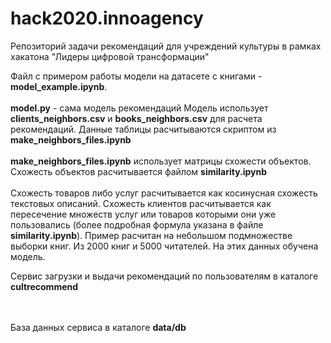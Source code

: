 # hack2020.innoagency
Репозиторий задачи рекомендаций для учреждений культуры в рамках хакатона "Лидеры цифровой трансформации"

Файл с примером работы модели на датасете с книгами - **model_example.ipynb**. 
<br><br>
**model.py** - сама модель рекомендаций
Модель использует **clients_neighbors.csv** и **books_neighbors.csv** для расчета рекомендаций. Данные таблицы расчитываются скриптом из **make_neighbors_files.ipynb**
<br><br>
**make_neighbors_files.ipynb** использует матрицы схожести объектов. Схожесть объектов расчитывается файлом **similarity.ipynb**
<br><br>
Схожесть товаров либо услуг расчитывается как косинусная схожесть текстовых описаний. Схожесть клиентов расчитывается как пересечение множеств услуг или товаров
которыми они уже пользовались (более подробная формула указана в файле **similarity.ipynb**). Пример расчитан на небольшом подмножестве выборки книг. Из 2000 книг и 5000 читателей.
На этих данных обучена модель.

Сервис загрузки и выдачи рекомендаций по пользователям в каталоге **cultrecommend**

<br><br>
База данных сервиса в каталоге **data/db**
